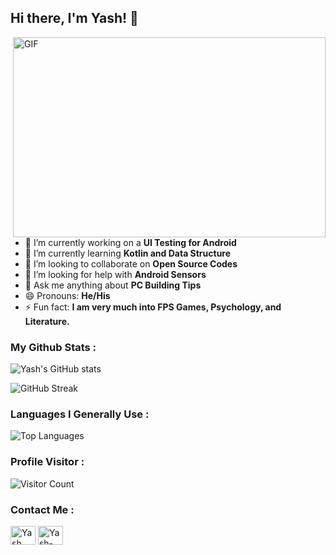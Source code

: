 ## Hi there, I'm Yash! 👋

<img align="right" alt="GIF" src="https://user-images.githubusercontent.com/57872757/129393940-63db4644-578d-4531-9c63-3108ee0c5715.gif" width="500" height="320" /></br>

- 🔭 I’m currently working on a <b>UI Testing for Android</b>
- 🌱 I’m currently learning <b>Kotlin and Data Structure</b>
- 👯 I’m looking to collaborate on <b>Open Source Codes</b>
- 🤔 I’m looking for help with <b>Android Sensors</b>
- 💬 Ask me anything about <b>PC Building Tips</b>
- 😄 Pronouns: <b>He/His</b>
- ⚡ Fun fact: <b>I am very much into FPS Games, Psychology, and Literature.</b>

### My Github Stats :
![Yash's GitHub stats](https://github-readme-stats.vercel.app/api?username=Yash-Raj-Singh&count_private=true&show_icons=true&theme=radical)

![GitHub Streak](https://github-readme-streak-stats.herokuapp.com/?user=Yash-Raj-Singh&theme=radical)

### Languages I Generally Use :
![Top Languages](https://github-readme-stats.vercel.app/api/top-langs/?username=Yash-Raj-Singh&theme=radical)

### Profile Visitor :
![Visitor Count](https://profile-counter.glitch.me/{Yash-Raj-Singh}/count.svg)

### Contact Me : 
<a href="https://www.instagram.com/chargedpositive" target="blank"><img align="center" src="https://raw.githubusercontent.com/rahuldkjain/github-profile-readme-generator/master/src/images/icons/Social/instagram.svg" alt="Yash" height="30" width="40" /></a>
<a href="https://www.linkedin.com/in/yash-raj-singh-618385191/" target="blank"><img align="center" src="https://raw.githubusercontent.com/rahuldkjain/github-profile-readme-generator/master/src/images/icons/Social/linked-in-alt.svg" alt="Yash-Raj-Singh" height="30" width="40" /></a>
